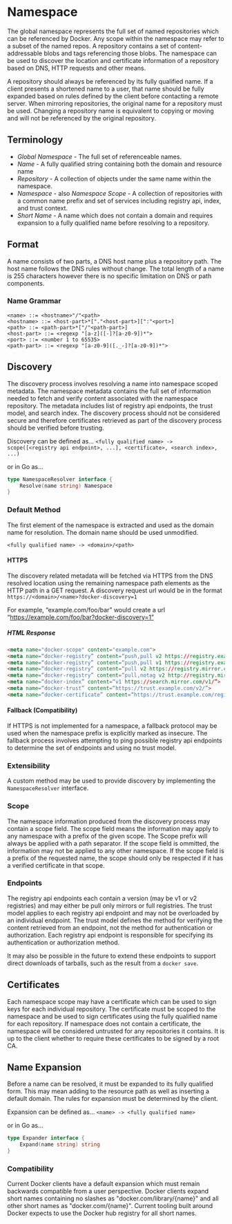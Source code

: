 # Namespace
The global namespace represents the full set of named repositories which can be
referenced by Docker. Any scope within the namespace may refer to a subset of
the named repos. A repository contains a set of content-addressable blobs
and tags referencing those blobs. The namespace can be used to discover the
location and certificate information of a repository based on DNS, HTTP requests
and other means.

A repository should always be referenced by its fully qualified name. If a
client presents a shortened name to a user, that name should be fully
expanded based on rules defined by the client before contacting a remote
server. When mirroring repositories, the original name for a repository must be
used. Changing a repository name is equivalent to copying or moving and will not
be referenced by the original repository.

## Terminology

- *Global Namespace* - The full set of referenceable names.
- *Name* - A fully qualified string containing both the domain and resource name
- *Repository* - A collection of objects under the same name within the
namespace.
- *Namespace* - also *Namespace Scope* - A collection of repositories with a
common name prefix and set of services including registry api, index, and trust
context.
- *Short Name* - A name which does not contain a domain and requires
expansion to a fully qualified name before resolving to a repository.

## Format
A name consists of two parts, a DNS host name plus a repository path. The host
name follows the DNS rules without change. The total length of a name is 255
characters however there is no specific limitation on DNS or path components.

### Name Grammar
~~~
<name> ::= <hostname>"/"<path>
<hostname> ::= <host-part>*["."<host-part>][":"<port>]
<path> ::= <path-part>*["/"<path-part>]
<host-part> ::= <regexp "[a-z]([-]?[a-z0-9])*">
<port> ::= <number 1 to 65535>
<path-part> ::= <regexp "[a-z0-9]([._-]?[a-z0-9])*">
~~~

## Discovery
The discovery process involves resolving a name into namespace scoped metadata.
The namespace metadata contains the full set of information needed to fetch and
verify content associated with the namespace repository. The metadata includes
list of registry api endpoints, the trust model, and search index. The discovery
process should not be considered secure and therefore certificates retrieved as
part of the discovery process should be verified before trusting.

Discovery can be defined as...
`<fully qualified name> -> scope([<registry api endpoint>, ...], <certificate>, <search index>, ...)`

or in Go as...
~~~go
type NamespaceResolver interface {
	Resolve(name string) Namespace
}
~~~

### Default Method

The first element of the namespace is extracted and used as the domain name for
resolution. The domain name should be used unmodified.

`<fully qualified name> -> <domain>/<path>`

#### HTTPS
The discovery related metadata will be fetched via HTTPS from the DNS resolved
location using the remaining namespace path elements as the HTTP path in a GET
request. A discovery request url would be in the format
`https://<domain>/<name>?docker-discovery=1`

For example, “example.com/foo/bar” would create a url
“https://example.com/foo/bar?docker-discovery=1”

##### HTML Response
~~~html
<meta name="docker-scope" content="example.com">
<meta name=“docker-registry” content=“push,pull v2 https://registry.example.com/v2/”>
<meta name=“docker-registry” content=“push,pull v1 https://registry.example.com/v1/”>
<meta name=“docker-registry” content=“pull v2 https://registry.mirror.com/v2/”>
<meta name=“docker-registry” content=“pull,notag v2 http://registry.mirror.com/v2/”>
<meta name=“docker-index” content=“v1 https://search.mirror.com/v1/”>
<meta name=“docker-trust” content=“https://trust.example.com/v2/”>
<meta name=“docker-certificate” content=“https://trust.example.com/registry.cert”>
~~~

#### Fallback (Compatibility)
If HTTPS is not implemented for a namespace, a fallback protocol may be
used when the namespace prefix is explicitly marked as insecure. The
fallback process involves attempting to ping possible registry api endpoints to
determine the set of endpoints and using no trust model.

### Extensibility
A custom method may be used to provide discovery by implementing the
`NamespaceResolver` interface.

### Scope
The namespace information produced from the discovery process may contain a
scope field. The scope field means the information may apply to any namespace
with a prefix of the given scope. The Scope prefix will always be applied with a
path separator. If the scope field is ommitted, the information may not be
applied to any other namespace. If the scope field is a prefix of the requested
name, the scope should only be respected if it has a verified certificate in
that scope.

### Endpoints
The registry api endpoints each contain a version (may be v1 or v2 registries)
and may either be pull only mirrors or full registries. The trust model applies
to each registry api endpoint and may not be overloaded by an individual
endpoint. The trust model defines the method for verifying the content retrieved
from an endpoint, not the method for authentication or authorization.  Each
registry api endpoint is responsible for specifying its authentication or
authorization method. 

It may also be possible in the future to extend these endpoints to support
direct downloads of tarballs, such as the result from a `docker save`.

## Certificates
Each namespace scope may have a certificate which can be used to sign keys for
each individual repository. The certificate must be scoped to the namespace and
be used to sign certificates using the fully qualified name for each repository.
If namespace does not contain a certificate, the namespace will be considered
untrusted for any repositories it contains. It is up to the client whether to
require these certificates to be signed by a root CA.

## Name Expansion
Before a name can be resolved, it must be expanded to its fully qualified form.
This may mean adding to the resource path as well as inserting a default
domain. The rules for expansion must be determined by the client.

Expansion can be defined as...
`<name> -> <fully qualified name>`

or in Go as...
~~~go
type Expander interface {
	Expand(name string) string
}
~~~

### Compatibility
Current Docker clients have a default expansion which must remain backwards
compatible from a user perspective. Docker clients expand short names containing
no slashes as "docker.com/library/{name}" and all other short names as 
"docker.com/{name}". Current tooling built around Docker expects to use the
Docker hub registry for all short names.

